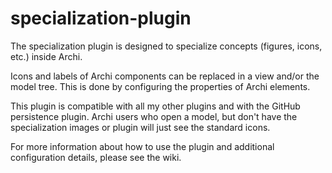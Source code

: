 # specialization-plugin
The specialization plugin is designed to specialize concepts (figures, icons, etc.) inside Archi.

 Icons and labels of Archi components can be replaced in a view and/or the model tree. This is done by configuring the properties of Archi elements. 

This plugin is compatible with all my other plugins and with the GitHub persistence plugin. Archi users who open a model, but don't have the specialization images or plugin will just see the standard icons.

For more information about how to use the plugin and additional configuration details, please see the wiki. 

